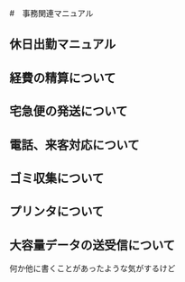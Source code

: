 #　事務関連マニュアル
## 休日出勤マニュアル
## 経費の精算について
## 宅急便の発送について
## 電話、来客対応について
## ゴミ収集について
## プリンタについて
## 大容量データの送受信について

何か他に書くことがあったような気がするけど
